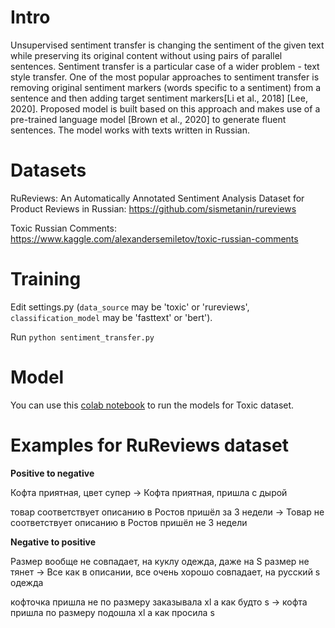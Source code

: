 # Intro

Unsupervised sentiment transfer is changing the sentiment of the given text while preserving its original content without using pairs of parallel sentences. Sentiment transfer is a particular case of a wider problem - text style transfer. One of the most popular approaches to sentiment transfer is removing original sentiment markers (words specific to a sentiment) from a sentence and then adding target sentiment markers[Li et al., 2018] [Lee, 2020]. Proposed model is built based on this approach and makes use of a pre-trained language model [Brown et al., 2020] to generate fluent sentences. The model works with texts written in Russian.

# Datasets

RuReviews: An Automatically Annotated Sentiment Analysis Dataset for Product Reviews in Russian: https://github.com/sismetanin/rureviews

Toxic Russian Comments: https://www.kaggle.com/alexandersemiletov/toxic-russian-comments

# Training

Edit settings.py (`data_source` may be 'toxic' or 'rureviews', `classification_model` may be 'fasttext' or 'bert'). 

Run `python sentiment_transfer.py`

# Model

You can use this [colab notebook](https://colab.research.google.com/drive/127Hjdr7AHrbxYQk3M3K0E5k4uY9qC4xe?usp=sharing) to run the models for Toxic dataset.

# Examples for RuReviews dataset

**Positive to negative**

Кофта приятная, цвет супер → Кофта приятная, пришла с дырой

товар соответствует описанию в Ростов пришёл за 3 недели → Товар не соответствует описанию в Ростов пришёл не 3 недели

**Negative to positive**

Размер вообще не совпадает, на куклу одежда, даже на S размер не тянет → Все как в описании, все очень хорошо совпадает, на русский s одежда

кофточка пришла не по размеру заказывала хl а как будто s → кофта пришла по размеру подошла хl а как просила s